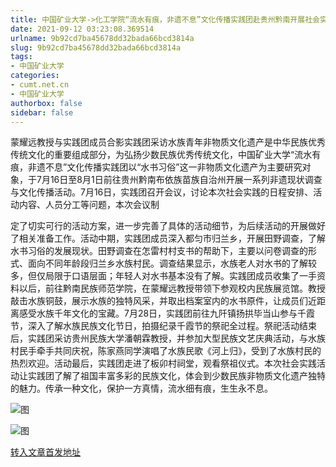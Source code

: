 ```yaml
---
title: 中国矿业大学->化工学院“流水有痕，非遗不息”文化传播实践团赴贵州黔南开展社会实践活动 | cumt.net.cn
date: 2021-09-12 03:23:08.369514
urlname: 9b92cd7ba45678dd32bada66bcd3814a
slug: 9b92cd7ba45678dd32bada66bcd3814a
tags: 
- 中国矿业大学
categories:
- cumt.net.cn
- 中国矿业大学
authorbox: false
sidebar: false
---
```

蒙耀远教授与实践团成员合影实践团采访水族青年非物质文化遗产是中华民族优秀传统文化的重要组成部分，为弘扬少数民族优秀传统文化，中国矿业大学“流水有痕，非遗不息”文化传播实践团以“水书习俗”这一非物质文化遗产为主要研究对象，于7月16日至8月1日前往贵州黔南布依族苗族自治州开展一系列非遗现状调查与文化传播活动。7月16日，实践团召开会议，讨论本次社会实践的日程安排、活动内容、人员分工等问题，本次会议制
<!--more-->
定了切实可行的活动方案，进一步完善了具体的活动细节，为后续活动的开展做好了相关准备工作。活动中期，实践团成员深入都匀市归兰乡，开展田野调查，了解水书习俗的发展现状。田野调查在怎雷村村支书的帮助下，主要以问卷调查的形式、面向不同年龄段归兰乡水族村民。调查结果显示，水族老人对水书的了解较多，但仅局限于口语层面；年轻人对水书基本没有了解。实践团成员收集了一手资料以后，前往黔南民族师范学院，在蒙耀远教授带领下参观校内民族展览馆。教授敲击水族铜鼓，展示水族的独特风采，并取出档案室内的水书原件，让成员们近距离感受水族千年文化的宝藏。7月28日，实践团前往九阡镇扬拱毕当山参与千霞节，深入了解水族民族文化节日，拍摄纪录千霞节的祭祀全过程。祭祀活动结束后，实践团采访贵州民族大学潘朝霖教授，并参加大型民族文艺庆典活动，与水族村民手牵手共同庆祝，陈家燕同学演唱了水族民歌《河上归》，受到了水族村民的热烈欢迎。活动最后，实践团走进了板卯村祠堂，观看祭祖仪式。本次社会实践活动让实践团了解了祖国丰富多彩的民族文化，体会到少数民族非物质文化遗产独特的魅力。传承一种文化，保护一方真情，流水细有痕，生生永不息。

![图](http://xwzx.cumt.edu.cn/_upload/article/images/14/2d/0d3d2443474db140346dbf3ddf84/d30968e4-ab35-4963-8942-fe146145eaa0.jpg)

![图](http://xwzx.cumt.edu.cn/_upload/article/images/14/2d/0d3d2443474db140346dbf3ddf84/9e2a2c25-a0ce-4b04-bffe-7aa6c66c862b.jpg)

[转入文章首发地址](http://xwzx.cumt.edu.cn/40/9c/c523a606364/page.htm)